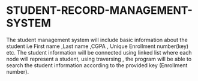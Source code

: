 # STUDENT-RECORD-MANAGEMENT-SYSTEM
The student management system will include basic information about the student i.e First name ,Last name ,CGPA , Unique Enrollment number(key) etc. The student information will be connected using linked list where each node will represent a student, using traversing , the program will be able to search the student information according to the provided key (Enrollment number).
